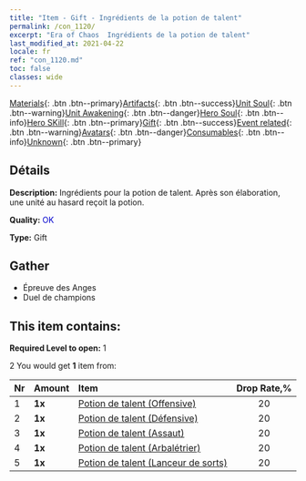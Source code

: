 ```yaml
---
title: "Item - Gift - Ingrédients de la potion de talent"
permalink: /con_1120/
excerpt: "Era of Chaos  Ingrédients de la potion de talent"
last_modified_at: 2021-04-22
locale: fr
ref: "con_1120.md"
toc: false
classes: wide
---
```

 [Materials](/ItemsFR/){: .btn .btn--primary}[Artifacts](/ItemsFR/Artifacts/){: .btn .btn--success}[Unit Soul](/ItemsFR/UnitSoul/){: .btn .btn--warning}[Unit Awakening](/ItemsFR/UnitAwakening/){: .btn .btn--danger}[Hero Soul](/ItemsFR/HeroSoul/){: .btn .btn--info}[Hero SKill](/ItemsFR/HeroSkill/){: .btn .btn--primary}[Gift](/ItemsFR/Gift/){: .btn .btn--success}[Event related](/ItemsFR/Events/){: .btn .btn--warning}[Avatars](/ItemsFR/Avatars/){: .btn .btn--danger}[Consumables](/ItemsFR/Consumables/){: .btn .btn--info}[Unknown](/ItemsFR/Unknown/){: .btn .btn--primary}

## Détails
 **Description:** Ingrédients pour la potion de talent. Après son élaboration, une unité au hasard reçoit la potion.

 **Quality:** <span style="color: #0000CD">OK</span>

 **Type:** Gift

## Gather

*    Épreuve des Anges 
*    Duel de champions 

## This item contains:

 **Required Level to open:** 1

 2 You would get **1** item  from:

  | Nr | Amount |     Item    | Drop Rate,% |
  |:---|:-------|:------------|:---------:|
  | 1 |  **1x** | [Potion de talent (Offensive)](/fr/Items/con_786/) | 20 | 
  | 2 |  **1x** | [Potion de talent (Défensive)](/fr/Items/con_787/) | 20 | 
  | 3 |  **1x** | [Potion de talent (Assaut)](/fr/Items/con_788/) | 20 | 
  | 4 |  **1x** | [Potion de talent (Arbalétrier)](/fr/Items/con_789/) | 20 | 
  | 5 |  **1x** | [Potion de talent (Lanceur de sorts)](/fr/Items/con_790/) | 20 | 
